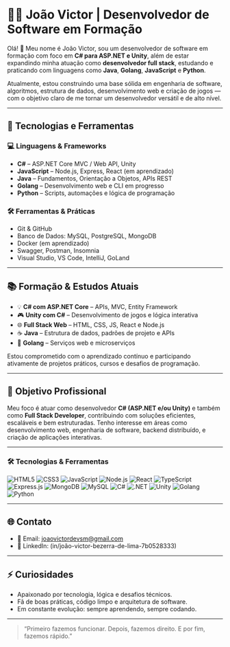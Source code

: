 # 👨‍💻 João Victor | Desenvolvedor de Software em Formação

Olá! 👋 Meu nome é João Victor, sou um desenvolvedor de software em formação com foco em **C# para ASP.NET e Unity**, além de estar expandindo minha atuação como **desenvolvedor full stack**, estudando e praticando com linguagens como **Java**, **Golang**, **JavaScript** e **Python**.

Atualmente, estou construindo uma base sólida em engenharia de software, algoritmos, estrutura de dados, desenvolvimento web e criação de jogos — com o objetivo claro de me tornar um desenvolvedor versátil e de alto nível.

---

## 🚀 Tecnologias e Ferramentas

### 💻 Linguagens & Frameworks
- **C#** – ASP.NET Core MVC / Web API, Unity
- **JavaScript** – Node.js, Express, React (em aprendizado)
- **Java** – Fundamentos, Orientação a Objetos, APIs REST
- **Golang** – Desenvolvimento web e CLI em progresso
- **Python** – Scripts, automações e lógica de programação

### 🛠️ Ferramentas & Práticas
- Git & GitHub
- Banco de Dados: MySQL, PostgreSQL, MongoDB
- Docker (em aprendizado)
- Swagger, Postman, Insomnia
- Visual Studio, VS Code, IntelliJ, GoLand

---

## 📚 Formação & Estudos Atuais

- 💡 **C# com ASP.NET Core** – APIs, MVC, Entity Framework
- 🎮 **Unity com C#** – Desenvolvimento de jogos e lógica interativa
- 🌐 **Full Stack Web** – HTML, CSS, JS, React e Node.js
- ☕ **Java** – Estrutura de dados, padrões de projeto e APIs
- 🔁 **Golang** – Serviços web e microserviços

Estou comprometido com o aprendizado contínuo e participando ativamente de projetos práticos, cursos e desafios de programação.

---

## 💼 Objetivo Profissional

Meu foco é atuar como desenvolvedor **C# (ASP.NET e/ou Unity)** e também como **Full Stack Developer**, contribuindo com soluções eficientes, escaláveis e bem estruturadas. Tenho interesse em áreas como desenvolvimento web, engenharia de software, backend distribuído, e criação de aplicações interativas.

---

### 🛠️ Tecnologias & Ferramentas

![HTML5](https://img.shields.io/badge/HTML5-E34F26?style=for-the-badge&logo=html5&logoColor=white)
![CSS3](https://img.shields.io/badge/CSS3-1572B6?style=for-the-badge&logo=css3&logoColor=white)
![JavaScript](https://img.shields.io/badge/JavaScript-F7DF1E?style=for-the-badge&logo=javascript&logoColor=black)
![Node.js](https://img.shields.io/badge/Node.js-339933?style=for-the-badge&logo=node.js&logoColor=white)
![React](https://img.shields.io/badge/React-20232A?style=for-the-badge&logo=react&logoColor=61DAFB)
![TypeScript](https://img.shields.io/badge/TypeScript-3178C6?style=for-the-badge&logo=typescript&logoColor=white)
![Express.js](https://img.shields.io/badge/Express.js-000000?style=for-the-badge&logo=express&logoColor=white)
![MongoDB](https://img.shields.io/badge/MongoDB-47A248?style=for-the-badge&logo=mongodb&logoColor=white)
![MySQL](https://img.shields.io/badge/MySQL-4479A1?style=for-the-badge&logo=mysql&logoColor=white)
![C#](https://img.shields.io/badge/C%23-239120?style=for-the-badge&logo=c-sharp&logoColor=white)
![.NET](https://img.shields.io/badge/.NET-512BD4?style=for-the-badge&logo=dotnet&logoColor=white)
![Unity](https://img.shields.io/badge/Unity-000000?style=for-the-badge&logo=unity&logoColor=white)
![Golang](https://img.shields.io/badge/Go-00ADD8?style=for-the-badge&logo=go&logoColor=white)
![Python](https://img.shields.io/badge/Python-3776AB?style=for-the-badge&logo=python&logoColor=white)

---
## 🌐 Contato

- 📧 Email: joaovictordevsm@gmail.com
- 💼 LinkedIn: (in/joão-victor-bezerra-de-lima-7b0528333)  

---

## ⚡ Curiosidades

- Apaixonado por tecnologia, lógica e desafios técnicos.
- Fã de boas práticas, código limpo e arquitetura de software.
- Em constante evolução: sempre aprendendo, sempre codando.

---

> “Primeiro fazemos funcionar. Depois, fazemos direito. E por fim, fazemos rápido.”

